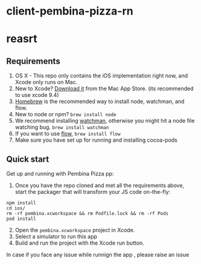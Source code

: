# client-pembina-pizza-rn
# reasrt
## Requirements

1. OS X - This repo only contains the iOS implementation right now, and Xcode only runs on Mac.
2. New to Xcode?  [Download it](https://developer.apple.com/xcode/downloads/) from the Mac App Store. (its recommended to use xcode 9.4)
3. [Homebrew](http://brew.sh/) is the recommended way to install node, watchman, and flow.
4. New to node or npm? `brew install node`
5. We recommend installing [watchman](https://facebook.github.io/watchman/docs/install.html), otherwise you might hit a node file watching bug.  `brew install watchman`
6. If you want to use [flow](http://www.flowtype.org), `brew install flow`
7. Make sure you have set up for running and installing cocoa-pods


## Quick start

Get up and running with Pembina Pizza pp:

1. Once you have the repo cloned and met all the requirements above, start the
packager that will transform your JS code on-the-fly:



  ```
  npm install
  cd ios/
  rm -rf pembina.xcworkspace && rm Podfile.lock && rm -rf Pods
  pod install
  ```
2. Open the `pembina.xcworkspace` project in Xcode.
3. Select a simulator to run this app
4. Build and run the project with the Xcode run button.

In case if you face any issue while runnign the app , please raise an issue

